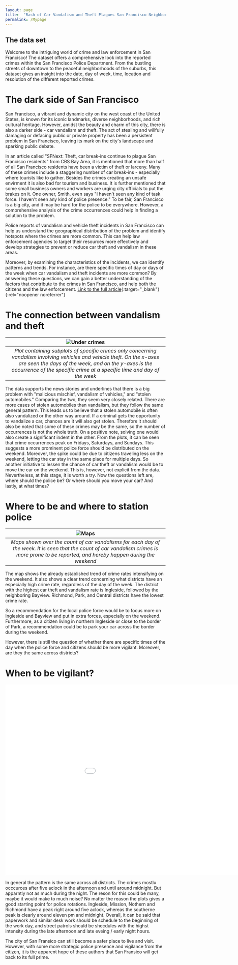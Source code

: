 ```yaml
---
layout: page
title:  "Rash of Car Vandalism and Theft Plagues San Francisco Neighborhoods"
permalink: /Mypage
---
```


## The data set

Welcome to the intriguing world of crime and law enforcement in San Francisco! The dataset offers a comprehensive look into the reported crimes within the San Francisco Police Department. From the bustling streets of downtown to the peaceful neighborhoods of the suburbs, this dataset gives an insight into the date, day of week, time, location and resolution of the different reported crimes.

# The dark side of San Francisco

San Francisco, a vibrant and dynamic city on the west coast of the United States, is known for its iconic landmarks, diverse neighborhoods, and rich cultural heritage. However, amidst the beauty and charm of this city, there is also a darker side - car vandalism and theft. The act of stealing and willfully damaging or defacing public or private property has been a persistent problem in San Francisco, leaving its mark on the city's landscape and sparking public debate.

In an article called "SFNext: Theft, car break-ins continue to plague San Francisco residents" from CBS Bay Area, it is mentioned that more than half of all San Francisco residents have been a victim of theft or larceny. Many of these crimes include a staggering number of car break-ins - especially where tourists like to gather. Besides the crimes creating an unsafe envirment it is also bad for tourism and business. It is further mentioned that some small business owners and workers are urging city officials to put the brakes on it. One owner, Smith, even says "I haven't seen any kind of task force. I haven't seen any kind of police presence." To be fair, San Francisco is a big city, and it may be hard for the police to be everywhere. However, a comprehensive analysis of the crime occurrences could help in finding a solution to the problem. 

Police reports of vandalism and vehicle theft incidents in San Francisco can help us understand the geographical distribution of the problem and identify hotspots where the crimes are more common. This can help law enforcement agencies to target their resources more effectively and develop strategies to prevent or reduce car theft and vandalism in these areas. 

Moreover, by examining the characteristics of the incidents, we can identify patterns and trends. For instance, are there specific times of day or days of the week when car vandalism and theft incidents are more common? By answering these questions, we can gain a better understanding of the factors that contribute to the crimes in San Francisco, and help both the citizens and the law enforcement. [Link to the full article](https://www.cbsnews.com/sanfrancisco/news/sfnext-theft-car-break-ins-san-francisco/){:target="_blank"}{:rel="noopener noreferrer"}

# The connection between vandalism and theft

| ![Under crimes](/docs/Images/Fig1.png) |
|:--:| 
| *Plot containing subplots of specific crimes only concerning vandalism involving vehicles and vehicle theft. On the x-axes are seen the days of the week, and on the y-axes is the occurrence of the specific crime at a specific time and day of the week* |

The data supports the news stories and underlines that there is a big problem with "malicious mischief, vandalism of vehicles," and "stolen automobiles." Comparing the two, they seem very closely related. There are more cases of stolen automobiles than vandalism, but they follow the same general pattern. This leads us to believe that a stolen automobile is often also vandalized or the other way around. If a criminal gets the opportunity to vandalize a car, chances are it will also get stolen. Therefore it should also be noted that some of these crimes may be the same, so the number of occurrences is not the whole truth. On a positive note, solving one would also create a significant indent in the other. From the plots, it can be seen that crime occurrences peak on Fridays, Saturdays, and Sundays. This suggests a more prominent police force should be distributed on the weekend. Moreover, the spike could be due to citizens traveling less on the weekend, letting the car stay in the same place for multiple days. So another initiative to lessen the chance of car theft or vandalism would be to move the car on the weekend. This is, however, not explicit from the data. Nevertheless, at this stage, it is worth a try. Now the questions left are, where should the police be? Or where should you move your car? And lastly, at what times?


# Where to be and where to station police 

| ![Maps](/docs/Images/Fig2.png) |
|:--:| 
| *Maps shown over the count of car vandalisms for each day of the week. It is seen that the count of car vandalism crimes is more prone to be reported, and hereby happen during the weekend* | 

The map shows the already established trend of crime rates intensifying on the weekend. It also shows a clear trend concerning what districts have an especially high crime rate, regardless of the day of the week. The district with the highest car theft and vandalism rate is Ingleside, followed by the neighboring Bayview. Richmond, Park, and Central districts have the lowest crime rate. 

So a recommendation for the local police force would be to focus more on Ingleside and Bayview and put in extra forces, especially on the weekend. Furthermore, as a citizen living in northern Ingleside or close to the border of Park, a recommendation could be to park your car across the border during the weekend. 

However, there is still the question of whether there are specific times of the day when the police force and citizens should be more vigilant. Moreover, are they the same across districts? 

# When to be vigilant? 

<embed
      type="text/html"
      src="docs/Bokeh/Bokeh Plot.html"
      width="1100"
      height="600"
/>

In general the pattern is the same across all districts. The crimes mostlu occcurces after five aclock in the afternoon and until around midnight. But apparntly not as much during the night. The reson for this could be many, maybe it would make to much noise? No matter the reason the plots gives a good starting point for police rotations. Ingleside, Mission, Nothern and Richmond have a peak right around five aclock, whereas the southerne peak is clearly around eleven pm and midnight. Overall, it can be said that paperwork and similar desk work should be schedule to the beginning of the work day, and street patrols should be shecdules with the highst intensity during the late afternoon and late eveing / early night hours. 

The city of San Fransico can still become a safer place to live and visit. However, with some more strategic police presence and vigilance from the citizen, it is the apparent hope of these authors that San Fransico will get back to its full prime. 
